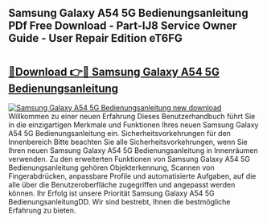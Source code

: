 ## Samsung Galaxy A54 5G Bedienungsanleitung PDf Free Download - Part-lJ8 Service Owner Guide - User Repair Edition eT6FG

# <h2><a href="http://df47ll.blite.top/?on=Samsung+Galaxy+A54+5G+Bedienungsanleitung">🔗Download 👉🔴 Samsung Galaxy A54 5G Bedienungsanleitung</a></h2>

[![Samsung Galaxy A54 5G Bedienungsanleitung new download](https://i.imgur.com/lujVjoI.png)](http://df47ll.blite.top/?on=Samsung+Galaxy+A54+5G+Bedienungsanleitung)
Willkommen zu einer neuen Erfahrung Dieses Benutzerhandbuch führt Sie in die einzigartigen Merkmale und Funktionen Ihres neuen Samsung Galaxy A54 5G Bedienungsanleitung ein. Sicherheitsvorkehrungen für den Innenbereich Bitte beachten Sie alle Sicherheitsvorkehrungen, wenn Sie Ihren neuen Samsung Galaxy A54 5G Bedienungsanleitung in Innenräumen verwenden. Zu den erweiterten Funktionen von Samsung Galaxy A54 5G Bedienungsanleitung gehören Objekterkennung, Scannen von Fingerabdrücken, anpassbare Profile und automatisierte Aufgaben, auf die alle über die Benutzeroberfläche zugegriffen und angepasst werden können. Ihr Erfolg ist unsere Priorität Samsung Galaxy A54 5G BedienungsanleitungDD. Wir sind bestrebt, Ihnen die bestmögliche Erfahrung zu bieten.
